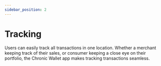 ```yaml
---
sidebar_position: 2
---
```


# Tracking

Users can easily track all transactions in one location. Whether a merchant keeping
track of their sales, or consumer keeping a close eye on their portfolio, the Chronic
Wallet app makes tracking transactions seamless.